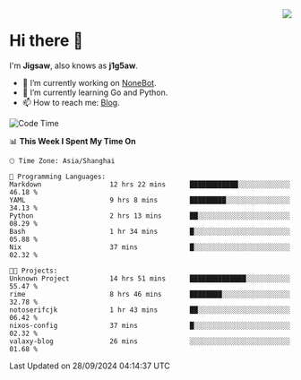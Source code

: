 <a href="#">
  <img align="right" src="https://github-readme-stats.vercel.app/api?username=j1g5awi&count_private=true&show_icons=true&title_color=80070B&text_color=B3B3B3&bg_color=212121&icon_color=80070B" />
</a>

# Hi there 👋

I'm **Jigsaw**, also knows as **j1g5aw**.

- 🔭 I’m currently working on [NoneBot](https://github.com/nonebot).
- 🌱 I’m currently learning Go and Python.
- 📫 How to reach me: [Blog](https://blog.maddestroyer.xyz/).

<!--START_SECTION:waka-->
![Code Time](http://img.shields.io/badge/Code%20Time-1%2C761%20hrs%2012%20mins-blue)

📊 **This Week I Spent My Time On** 

```text
🕑︎ Time Zone: Asia/Shanghai

💬 Programming Languages: 
Markdown                 12 hrs 22 mins      ████████████░░░░░░░░░░░░░   46.18 % 
YAML                     9 hrs 8 mins        █████████░░░░░░░░░░░░░░░░   34.13 % 
Python                   2 hrs 13 mins       ██░░░░░░░░░░░░░░░░░░░░░░░   08.29 % 
Bash                     1 hr 34 mins        █░░░░░░░░░░░░░░░░░░░░░░░░   05.88 % 
Nix                      37 mins             █░░░░░░░░░░░░░░░░░░░░░░░░   02.32 % 

🐱‍💻 Projects: 
Unknown Project          14 hrs 51 mins      ██████████████░░░░░░░░░░░   55.47 % 
rime                     8 hrs 46 mins       ████████░░░░░░░░░░░░░░░░░   32.78 % 
notoserifcjk             1 hr 43 mins        ██░░░░░░░░░░░░░░░░░░░░░░░   06.42 % 
nixos-config             37 mins             █░░░░░░░░░░░░░░░░░░░░░░░░   02.32 % 
valaxy-blog              26 mins             ░░░░░░░░░░░░░░░░░░░░░░░░░   01.68 % 
```


 Last Updated on 28/09/2024 04:14:37 UTC
<!--END_SECTION:waka-->
